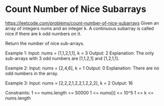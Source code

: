 # Count Number of Nice Subarrays
https://leetcode.com/problems/count-number-of-nice-subarrays
Given an array of integers nums and an integer k. A continuous subarray is called nice if there are k odd numbers on it.

Return the number of nice sub-arrays.


Example 1:
Input: nums = [1,1,2,1,1], k = 3
Output: 2
Explanation: The only sub-arrays with 3 odd numbers are [1,1,2,1] and [1,2,1,1].

Example 2:
Input: nums = [2,4,6], k = 1
Output: 0
Explanation: There are no odd numbers in the array.

Example 3:
Input: nums = [2,2,2,1,2,2,1,2,2,2], k = 2
Output: 16
 

Constraints:
1 <= nums.length <= 50000
1 <= nums[i] <= 10^5
1 <= k <= nums.length
